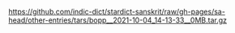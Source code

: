 https://github.com/indic-dict/stardict-sanskrit/raw/gh-pages/sa-head/other-entries/tars/bopp__2021-10-04_14-13-33__0MB.tar.gz  
